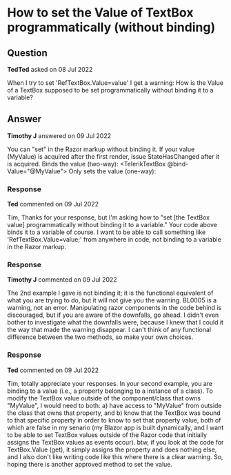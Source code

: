 # How to set the Value of TextBox programmatically (without binding)

## Question

**TedTed** asked on 08 Jul 2022

When I try to set 'RefTextBox.Value=value' I get a warning: How is the Value of a TextBox supposed to be set programmatically without binding it to a variable?

## Answer

**Timothy J** answered on 09 Jul 2022

You can "set" in the Razor markup without binding it. If your value (MyValue) is acquired after the first render, issue StateHasChanged after it is acquired. Binds the value (two-way): <TelerikTextBox @bind- Value="@MyValue"> Only sets the value (one-way): <TelerikTextBox Value="@MyValue">

### Response

**Ted** commented on 09 Jul 2022

Tim, Thanks for your response, but I'm asking how to "set [the TextBox value] programmatically without binding it to a variable." Your code above binds it to a variable of course. I want to be able to call something like 'RefTextBox.Value=value;' from anywhere in code, not binding to a variable in the Razor markup.

### Response

**Timothy J** commented on 09 Jul 2022

The 2nd example I gave is not binding it; it is the functional equivalent of what you are trying to do, but it will not give you the warning. BL0005 is a warning, not an error. Manipulating razor components in the code behind is discouraged, but if you are aware of the downfalls, go ahead. I didn't even bother to investigate what the downfalls were, because I knew that I could it the way that made the warning disappear. I can't think of any functional difference between the two methods, so make your own choices.

### Response

**Ted** commented on 09 Jul 2022

Tim, totally appreciate your responses. In your second example, you are binding to a value (i.e., a property belonging to a instance of a class). To modify the TextBox value outside of the component/class that owns "MyValue", I would need to both: a) have access to "MyValue" from outside the class that owns that property, and b) know that the TextBox was bound to that specific property in order to know to set that property value, both of which are false in my senario (my Blazor app is built dynamically, and I want to be able to set TextBox values outside of the Razor code that initially assigns the TextBox values as events occur). btw, if you look at the code for TextBox.Value (get), it simply assigns the property and does nothing else, and I also don't like writing code like this where there is a clear warning. So, hoping there is another approved method to set the value.
